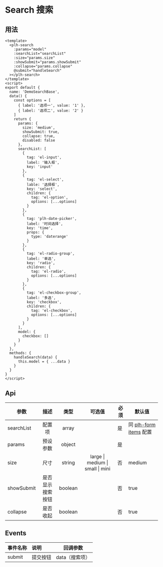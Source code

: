 # Search 搜索

## 用法

<search-base></search-base>

```vue
<template>
  <plh-search
    :params="model"
    :searchList="searchList"
    :size="params.size"
    :showSubmit="params.showSubmit"
    :collapse="params.collapse"
    @submit="handleSearch"
  ></plh-search>
</template>
<script>
export default {
  name: 'DemoSearchBase',
  data() {
    const options = [
      { label: '选项一', value: '1' },
      { label: '选项二', value: '2' }
    ]
    return {
      params: {
        size: 'medium',
        showSubmit: true,
        collapse: true,
        disabled: false
      },
      searchList: [
        {
          tag: 'el-input',
          label: '输入框',
          key: 'input'
        },
        {
          tag: 'el-select',
          lable: '选择框',
          key: 'select',
          children: {
            tag: 'el-option',
            options: [...options]
          }
        },
        {
          tag: 'plh-date-picker',
          label: '时间选择',
          key: 'time',
          props: {
            type: 'daterange'
          }
        },
        {
          tag: 'el-radio-group',
          label: '单选',
          key: 'radio',
          children: {
            tag: 'el-radio',
            options: [...options]
          }
        },
        {
          tag: 'el-checkbox-group',
          label: '多选',
          key: 'checkbox',
          children: {
            tag: 'el-checkbox',
            options: [...options]
          }
        }
      ],
      model: {
        checkbox: []
      }
    }
  },
  methods: {
    handleSearch(data) {
      this.model = { ...data }
    }
  }
}
</script>
```

## Api

| 参数       |       描述       |  类型   |              可选值              | 必须 | 默认值                                        |
| ---------- | :--------------: | :-----: | :------------------------------: | ---- | --------------------------------------------- |
| searchList |      配置项      |  array  |                                  | 是   | 同 [plh-form items](form.html#items-api) 配置 |
| params     |     预设参数     | object  |                                  | 是   |                                               |
| size       |       尺寸       | string  | large \| medium \| small \| mini | 否   | medium                                        |
| showSubmit | 是否显示搜索按钮 | boolean |                                  | 否   | true                                          |
| collapse   |     是否收起     | boolean |                                  | 否   | true                                          |

## Events

| 事件名称 | 说明     | 回调参数       |
| -------- | :------- | -------------- |
| submit   | 提交按钮 | data（搜索项） |
